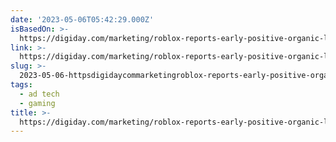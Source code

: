 ```yaml
---
date: '2023-05-06T05:42:29.000Z'
isBasedOn: >-
  https://digiday.com/marketing/roblox-reports-early-positive-organic-lift-after-advertising-beta-test/
link: >-
  https://digiday.com/marketing/roblox-reports-early-positive-organic-lift-after-advertising-beta-test/
slug: >-
  2023-05-06-httpsdigidaycommarketingroblox-reports-early-positive-organic-lift-after-advertising-beta-test
tags:
  - ad tech
  - gaming
title: >-
  https://digiday.com/marketing/roblox-reports-early-positive-organic-lift-after-advertising-beta-test/
---
```


